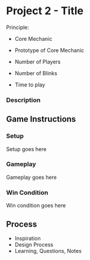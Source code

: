 # Project 2 - Title

Principle: 
- Core Mechanic
- Prototype of Core Mechanic

- Number of Players
- Number of Blinks
- Time to play

### Description

## Game Instructions

### Setup
Setup goes here

### Gameplay
Gameplay goes here

### Win Condition
Win condition goes here

## Process
- Inspiration
- Design Process
- Learning, Questions, Notes